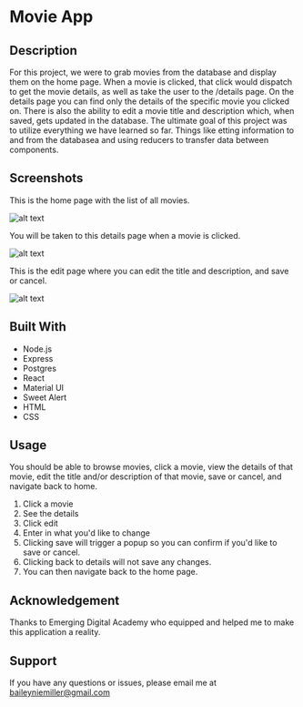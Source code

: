 # Movie App

## Description

For this project, we were to grab movies from the database and display them on the home page.  When a movie is clicked, that click would dispatch to get the movie details, as well as take the user to the /details page.  On the details page you can find only the details of the specific movie you clicked on.  There is also the ability to edit a movie title and description which, when saved, gets updated in the database.  The ultimate goal of this project was to utilize everything we have learned so far.  Things like etting information to and from the databasea and using reducers to transfer data between components.

## Screenshots

This is the home page with the list of all movies.

![alt text](images/home.png "Movie App Screenshot")

You will be taken to this details page when a movie is clicked.

![alt text](images/details.png "Movie App Screenshot")

This is the edit page where you can edit the title and description, and save or cancel.

![alt text](images/home.pmg "Movie App Screenshot")


## Built With

* Node.js
* Express
* Postgres
* React
* Material UI
* Sweet Alert
* HTML
* CSS


## Usage

You should be able to browse movies, click a movie, view the details of that movie, edit the title and/or description of that movie, save or cancel, and navigate back to home.

1. Click a movie
1. See the details
1. Click edit
1. Enter in what you'd like to change
1. Clicking save will trigger a popup so you can confirm if you'd like to save or cancel.
1. Clicking back to details will not save any changes.
1. You can then navigate back to the home page.


## Acknowledgement

Thanks to Emerging Digital Academy who equipped and helped me to make this application a reality.

## Support

If you have any questions or issues, please email me at baileyniemiller@gmail.com
